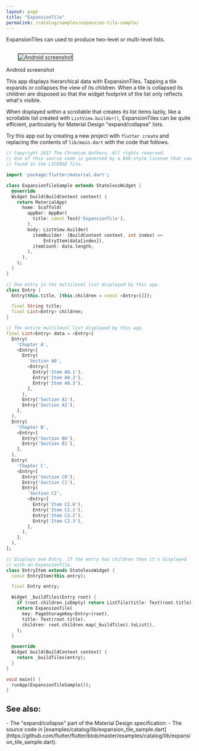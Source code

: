 ```yaml
---
layout: page
title: "ExpansionTile"
permalink: /catalog/samples/expansion-tile-sample/
---
```


ExpansionTiles can used to produce two-level or multi-level lists.

<p>
  <div class="container-fluid">
    <div class="row">
      <div class="col-lg-4">
        <div class="panel panel-default">
          <div class="panel-body" style="padding: 16px 32px;">
            <img style="border:1px solid #000000" src="https://storage.googleapis.com/flutter-catalog/cb4a54db8fb3726bf4293b9cc5cb12ce16883803/expansion_tile_sample_small.png" alt="Android screenshot" class="img-fluid">
          </div>
          <div class="panel-footer">
            Android screenshot
          </div>
        </div>
      </div>
    </div>
  </div>
</p>

This app displays hierarchical data with ExpansionTiles. Tapping a tile
expands or collapses the view of its children. When a tile is collapsed
its children are disposed so that the widget footprint of the list only
reflects what's visible.

When displayed within a scrollable that creates its list items lazily,
like a scrollable list created with `ListView.builder()`, ExpansionTiles
can be quite efficient, particularly for Material Design "expand/collapse"
lists.

Try this app out by creating a new project with `flutter create` and replacing the contents of `lib/main.dart` with the code that follows.

```dart
// Copyright 2017 The Chromium Authors. All rights reserved.
// Use of this source code is governed by a BSD-style license that can be
// found in the LICENSE file.

import 'package:flutter/material.dart';

class ExpansionTileSample extends StatelessWidget {
  @override
  Widget build(BuildContext context) {
    return MaterialApp(
      home: Scaffold(
        appBar: AppBar(
          title: const Text('ExpansionTile'),
        ),
        body: ListView.builder(
          itemBuilder: (BuildContext context, int index) =>
              EntryItem(data[index]),
          itemCount: data.length,
        ),
      ),
    );
  }
}

// One entry in the multilevel list displayed by this app.
class Entry {
  Entry(this.title, [this.children = const <Entry>[]]);

  final String title;
  final List<Entry> children;
}

// The entire multilevel list displayed by this app.
final List<Entry> data = <Entry>[
  Entry(
    'Chapter A',
    <Entry>[
      Entry(
        'Section A0',
        <Entry>[
          Entry('Item A0.1'),
          Entry('Item A0.2'),
          Entry('Item A0.3'),
        ],
      ),
      Entry('Section A1'),
      Entry('Section A2'),
    ],
  ),
  Entry(
    'Chapter B',
    <Entry>[
      Entry('Section B0'),
      Entry('Section B1'),
    ],
  ),
  Entry(
    'Chapter C',
    <Entry>[
      Entry('Section C0'),
      Entry('Section C1'),
      Entry(
        'Section C2',
        <Entry>[
          Entry('Item C2.0'),
          Entry('Item C2.1'),
          Entry('Item C2.2'),
          Entry('Item C2.3'),
        ],
      ),
    ],
  ),
];

// Displays one Entry. If the entry has children then it's displayed
// with an ExpansionTile.
class EntryItem extends StatelessWidget {
  const EntryItem(this.entry);

  final Entry entry;

  Widget _buildTiles(Entry root) {
    if (root.children.isEmpty) return ListTile(title: Text(root.title));
    return ExpansionTile(
      key: PageStorageKey<Entry>(root),
      title: Text(root.title),
      children: root.children.map(_buildTiles).toList(),
    );
  }

  @override
  Widget build(BuildContext context) {
    return _buildTiles(entry);
  }
}

void main() {
  runApp(ExpansionTileSample());
}
```

<h2>See also:</h2>
- The "expand/collapse" part of the Material Design specification:
    <https://material.io/guidelines/components/lists-controls.html#lists-controls-types-of-list-controls>
- The source code in [examples/catalog/lib/expansion_tile_sample.dart](https://github.com/flutter/flutter/blob/master/examples/catalog/lib/expansion_tile_sample.dart).
